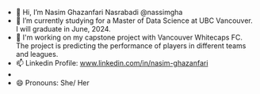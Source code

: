 - 👋 Hi, I’m Nasim Ghazanfari Nasrabadi @nassimgha
- 🌱 I’m currently studying for a Master of Data Science at UBC Vancouver. I will graduate in June, 2024.
- 🌱 I'm working on my capstone project with Vancouver Whitecaps FC. The project is predicting the performance of
    players in different teams and leagues.
- 📫 Linkedin Profile: www.linkedin.com/in/nasim-ghazanfari
- <script src="https://platform.linkedin.com/badges/js/profile.js" async defer type="text/javascript"></script>
- 😄 Pronouns: She/ Her

<!---
nassimgha/nassimgha is a ✨ special ✨ repository because its `README.md` (this file) appears on your GitHub profile.
You can click the Preview link to take a look at your changes.
--->
